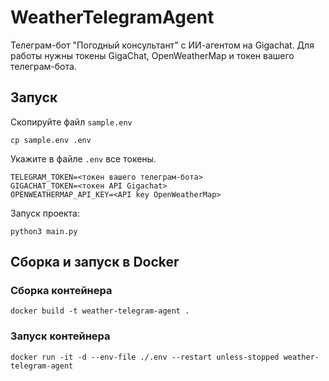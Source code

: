 # WeatherTelegramAgent
Телеграм-бот "Погодный консультант" с ИИ-агентом на Gigachat.
Для работы нужны токены GigaChat, OpenWeatherMap и токен вашего телеграм-бота.

## Запуск
Скопируйте файл `sample.env`

```
cp sample.env .env
```

Укажите в файле `.env` все токены.
```
TELEGRAM_TOKEN=<токен вашего телеграм-бота>
GIGACHAT_TOKEN=<токен API Gigachat>
OPENWEATHERMAP_API_KEY=<API key OpenWeatherMap>
```

Запуск проекта:
```
python3 main.py
```

## Сборка и запуск в Docker
### Сборка контейнера
```
docker build -t weather-telegram-agent .
```

### Запуск контейнера 
```
docker run -it -d --env-file ./.env --restart unless-stopped weather-telegram-agent
```

